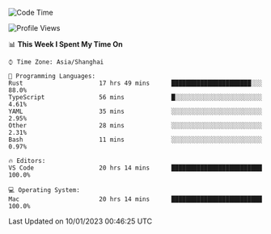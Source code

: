 <!--START_SECTION:waka-->
![Code Time](http://img.shields.io/badge/Code%20Time-1%2C840%20hrs%2011%20mins-blue)

![Profile Views](http://img.shields.io/badge/Profile%20Views-21-blue)

📊 **This Week I Spent My Time On** 

```text
⌚︎ Time Zone: Asia/Shanghai

💬 Programming Languages: 
Rust                     17 hrs 49 mins      ██████████████████████░░░   88.0% 
TypeScript               56 mins             █░░░░░░░░░░░░░░░░░░░░░░░░   4.61% 
YAML                     35 mins             ░░░░░░░░░░░░░░░░░░░░░░░░░   2.95% 
Other                    28 mins             ░░░░░░░░░░░░░░░░░░░░░░░░░   2.31% 
Bash                     11 mins             ░░░░░░░░░░░░░░░░░░░░░░░░░   0.97%

🔥 Editors: 
VS Code                  20 hrs 14 mins      █████████████████████████   100.0%

💻 Operating System: 
Mac                      20 hrs 14 mins      █████████████████████████   100.0%

```


 Last Updated on 10/01/2023 00:46:25 UTC
<!--END_SECTION:waka-->

<!--![CodersRank](https://cr-skills-chart-widget.azurewebsites.net/api/api?username=BugenZhao&padding=16&tooltip=true&branding=false&sort-by-score=true&skills=Rust%2C%20Swift%2C%20C%2C%20TypeScript%2C%20Java%2C%20Go%2C%20Dart%2C%20C%2B%2B%2C%20Python%2C%20Assembly%2C%20Shell%2C%20Kotlin)-->
